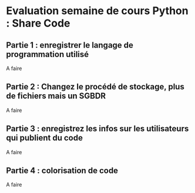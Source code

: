 # Evaluation semaine de cours Python : Share Code

## Partie 1 : enregistrer le langage de programmation utilisé
A faire

## Partie 2 : Changez le procédé de stockage, plus de fichiers mais un SGBDR
A faire

## Partie 3 : enregistrez les infos sur les utilisateurs qui publient du code
A faire

## Partie 4 : colorisation de code
A faire
